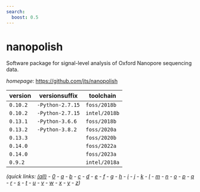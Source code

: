 ```yaml
---
search:
  boost: 0.5
---
```

# nanopolish

Software package for signal-level analysis of Oxford Nanopore sequencing data.

*homepage*: <https://github.com/jts/nanopolish>

version | versionsuffix | toolchain
--------|---------------|----------
``0.10.2`` | ``-Python-2.7.15`` | ``foss/2018b``
``0.10.2`` | ``-Python-2.7.15`` | ``intel/2018b``
``0.13.1`` | ``-Python-3.6.6`` | ``foss/2018b``
``0.13.2`` | ``-Python-3.8.2`` | ``foss/2020a``
``0.13.3`` |  | ``foss/2020b``
``0.14.0`` |  | ``foss/2022a``
``0.14.0`` |  | ``foss/2023a``
``0.9.2`` |  | ``intel/2018a``


*(quick links: [(all)](../index.md) - [0](../0/index.md) - [a](../a/index.md) - [b](../b/index.md) - [c](../c/index.md) - [d](../d/index.md) - [e](../e/index.md) - [f](../f/index.md) - [g](../g/index.md) - [h](../h/index.md) - [i](../i/index.md) - [j](../j/index.md) - [k](../k/index.md) - [l](../l/index.md) - [m](../m/index.md) - [n](../n/index.md) - [o](../o/index.md) - [p](../p/index.md) - [q](../q/index.md) - [r](../r/index.md) - [s](../s/index.md) - [t](../t/index.md) - [u](../u/index.md) - [v](../v/index.md) - [w](../w/index.md) - [x](../x/index.md) - [y](../y/index.md) - [z](../z/index.md))*


